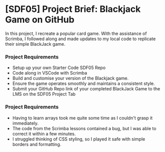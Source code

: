 # [SDF05] Project Brief: Blackjack Game on GitHub

In this project, I recreate a popular card game. With the assistance of Scrimba, I followed along and made updates to my local code to replicate their simple BlackJack game.

### Project Requirements

- Setup up your own Starter Code SDF05 Repo
- Code along in VSCode with Scrimba
- Build and customise your version of the Blackjack game.
- Ensure the game operates smoothly and maintains a consistent style.
- Submit your GitHub Repo link of your completed BlackJack Game to the LMS on the SDF05 Project Tab

### Project Requirements

- Having to learn arrays took me quite some time as I couldn't grasp it immediately.
- The code from the Scrimba lessons contained a bug, but I was able to correct it within a few minutes.
- I struggled thinking of CSS styling, so I played it safe with simple borders and formatting.
